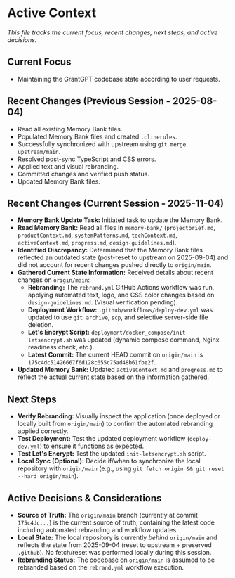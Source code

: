 # Active Context

*This file tracks the current focus, recent changes, next steps, and active decisions.*

## Current Focus

*   Maintaining the GrantGPT codebase state according to user requests.

## Recent Changes (Previous Session - 2025-08-04)

*   Read all existing Memory Bank files.
*   Populated Memory Bank files and created `.clinerules`.
*   Successfully synchronized with upstream using `git merge upstream/main`.
*   Resolved post-sync TypeScript and CSS errors.
*   Applied text and visual rebranding.
*   Committed changes and verified push status.
*   Updated Memory Bank files.

## Recent Changes (Current Session - 2025-11-04)

*   **Memory Bank Update Task:** Initiated task to update the Memory Bank.
*   **Read Memory Bank:** Read all files in `memory-bank/` (`projectbrief.md`, `productContext.md`, `systemPatterns.md`, `techContext.md`, `activeContext.md`, `progress.md`, `design-guidelines.md`).
*   **Identified Discrepancy:** Determined that the Memory Bank files reflected an outdated state (post-reset to upstream on 2025-09-04) and did not account for recent changes pushed directly to `origin/main`.
*   **Gathered Current State Information:** Received details about recent changes on `origin/main`:
    *   **Rebranding:** The `rebrand.yml` GitHub Actions workflow was run, applying automated text, logo, and CSS color changes based on `design-guidelines.md`. (Visual verification pending).
    *   **Deployment Workflow:** `.github/workflows/deploy-dev.yml` was updated to use `git archive`, `scp`, and selective server-side file deletion.
    *   **Let's Encrypt Script:** `deployment/docker_compose/init-letsencrypt.sh` was updated (dynamic compose command, Nginx readiness check, etc.).
    *   **Latest Commit:** The current HEAD commit on `origin/main` is `175c4dc51426667f6d128c655c75ad48b61fbe2f`.
*   **Updated Memory Bank:** Updated `activeContext.md` and `progress.md` to reflect the actual current state based on the information gathered.

## Next Steps

*   **Verify Rebranding:** Visually inspect the application (once deployed or locally built from `origin/main`) to confirm the automated rebranding applied correctly.
*   **Test Deployment:** Test the updated deployment workflow (`deploy-dev.yml`) to ensure it functions as expected.
*   **Test Let's Encrypt:** Test the updated `init-letsencrypt.sh` script.
*   **Local Sync (Optional):** Decide if/when to synchronize the local repository with `origin/main` (e.g., using `git fetch origin && git reset --hard origin/main`).

## Active Decisions & Considerations

*   **Source of Truth:** The `origin/main` branch (currently at commit `175c4dc...`) is the current source of truth, containing the latest code including automated rebranding and workflow updates.
*   **Local State:** The local repository is currently *behind* `origin/main` and reflects the state from 2025-09-04 (reset to upstream + preserved `.github`). No fetch/reset was performed locally during this session.
*   **Rebranding Status:** The codebase on `origin/main` is assumed to be rebranded based on the `rebrand.yml` workflow execution.
